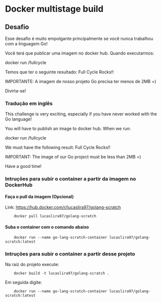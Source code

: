 # Docker multistage build

## Desafio

Esse desafio é muito empolgante principalmente se você nunca trabalhou com a linguagem Go!

Você terá que publicar uma imagem no docker hub. Quando executarmos:

docker run <seu-user>/fullcycle

Temos que ter o seguinte resultado: Full Cycle Rocks!!

IMPORTANTE: A imagem de nosso projeto Go precisa ter menos de 2MB =)

Divirta-se!

### Tradução em inglês

This challenge is very exciting, especially if you have never worked with the Go language!

You will have to publish an image to docker hub. When we run:

docker run <your-user>/fullcycle

We must have the following result: Full Cycle Rocks!!

IMPORTANT: The image of our Go project must be less than 2MB =)

Have a good time!


### Intruções para subir o container a partir da imagem no DockerHub

#### Faça o pull da imagem (Opcional)

Link: https://hub.docker.com/r/lucaslira97/golang-scratch

```
    docker pull lucaslira97/golang-scratch
```

#### Suba o container com o comando abaixo

```
    docker run --name go-lang-scratch-container lucaslira97/golang-scratch:latest
```

### Intruções para subir o container a partir desse projeto

Na raiz do projeto execute:

```
    docker build -t lucaslira97/golang-scratch .
```

Em seguida digite:

```
    docker run --name go-lang-scratch-container lucaslira97/golang-scratch:latest
```
